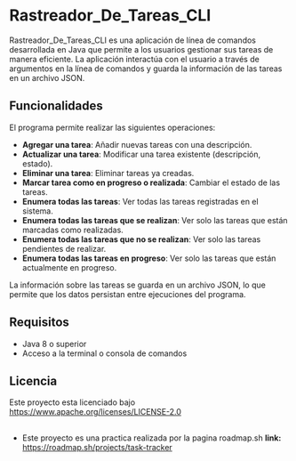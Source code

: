 # Rastreador_De_Tareas_CLI

Rastreador_De_Tareas_CLI es una aplicación de línea de comandos desarrollada en Java que permite a los usuarios gestionar sus tareas de manera eficiente. La aplicación interactúa con el usuario a través de argumentos en la línea de comandos y guarda la información de las tareas en un archivo JSON.

## Funcionalidades

El programa permite realizar las siguientes operaciones:

- **Agregar una tarea**: Añadir nuevas tareas con una descripción.
- **Actualizar una tarea**: Modificar una tarea existente (descripción, estado).
- **Eliminar una tarea**: Eliminar tareas ya creadas.
- **Marcar tarea como en progreso o realizada**: Cambiar el estado de las tareas.
- **Enumera todas las tareas**: Ver todas las tareas registradas en el sistema.
- **Enumera todas las tareas que se realizan**: Ver solo las tareas que están marcadas como realizadas.
- **Enumera todas las tareas que no se realizan**: Ver solo las tareas pendientes de realizar.
- **Enumera todas las tareas en progreso**: Ver solo las tareas que están actualmente en progreso.

La información sobre las tareas se guarda en un archivo JSON, lo que permite que los datos persistan entre ejecuciones del programa.

## Requisitos

- Java 8 o superior
- Acceso a la terminal o consola de comandos

## Licencia
Este proyecto esta licenciado bajo https://www.apache.org/licenses/LICENSE-2.0

##
- Este proyecto es una practica realizada por la pagina roadmap.sh **link:** https://roadmap.sh/projects/task-tracker
